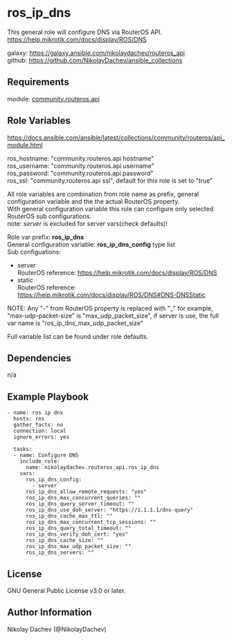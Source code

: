 ros_ip_dns
=========

This general role will configure DNS via RouterOS API.  
https://help.mikrotik.com/docs/display/ROS/DNS

galaxy: https://galaxy.ansible.com/nikolaydachev/routeros_api  
github: https://github.com/NikolayDachev/ansible_collections  

Requirements
------------

module: [community.routeros.api](https://galaxy.ansible.com/community/routeros)  

Role Variables
--------------

https://docs.ansible.com/ansible/latest/collections/community/routeros/api_module.html  

ros_hostname: "community.routeros.api hostname"  
ros_username: "community.routeros.api username"  
ros_password: "community.routeros.api password"  
ros_ssl: "community.routeros.api ssl", default for this role is set to "true"  

All role variables are combination from role name as prefix, general configuration variable and the the actual RouterOS property.  
With general configuration variable this role can configure only selected RouterOS sub configurations.  
note: _server_ is excluded for server vars(check defaults)!  

Role var prefix: **ros_ip_dns**  
General configuration variable: **ros_ip_dns_config** type list  
Sub configuations:  
- server  
  RouterOS reference: https://help.mikrotik.com/docs/display/ROS/DNS  
- static  
  RouterOS reference: https://help.mikrotik.com/docs/display/ROS/DNS#DNS-DNSStatic  


NOTE: Any "-" from RouterOS property is replaced with "_" for example, "max-udp-packet-size" is "max_udp_packet_size", if server is use, the full var name is "ros_ip_dns_max_udp_packet_size"  

Full variable list can be found under role defaults.  

Dependencies
------------

n/a

Example Playbook
----------------
```
- name: ros ip dns
  hosts: ros
  gather_facts: no
  connection: local
  ignore_errors: yes

  tasks:
  - name: Configure DNS
    include_role: 
      name: nikolaydachev.routeros_api.ros_ip_dns
    vars:
      ros_ip_dns_config:
        - server
      ros_ip_dns_allow_remote_requests: "yes"
      ros_ip_dns_max_concurrent_queries: ""
      ros_ip_dns_query_server_timeout: ""
      ros_ip_dns_use_doh_server: "https://1.1.1.1/dns-query"
      ros_ip_dns_cache_max_ttl: ""
      ros_ip_dns_max_concurrent_tcp_sessions: ""
      ros_ip_dns_query_total_timeout: ""
      ros_ip_dns_verify_doh_cert: "yes"
      ros_ip_dns_cache_size: ""
      ros_ip_dns_max_udp_packet_size: ""
      ros_ip_dns_servers: ""
```
License
-------

GNU General Public License v3.0 or later.

Author Information
------------------

Nikolay Dachev (@NikolayDachev)